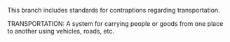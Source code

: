 This branch includes standards for contraptions regarding transportation.

TRANSPORTATION: A system for carrying people or goods from one place to another using vehicles, roads, etc.
